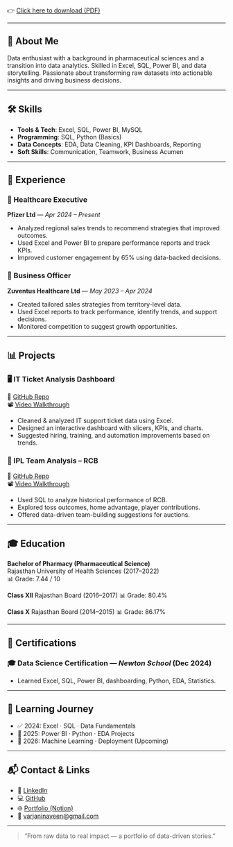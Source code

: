 👉 [Click here to download (PDF)](https://github.com/naveenvarjani/naveen-resume/raw/main/Resume.pdf)  

---

## 👤 About Me

Data enthusiast with a background in pharmaceutical sciences and a transition into data analytics. Skilled in Excel, SQL, Power BI, and data storytelling. Passionate about transforming raw datasets into actionable insights and driving business decisions.

---

## 🛠️ Skills

- **Tools & Tech**: Excel, SQL, Power BI, MySQL
- **Programming**: SQL, Python (Basics)
- **Data Concepts**: EDA, Data Cleaning, KPI Dashboards, Reporting
- **Soft Skills**: Communication, Teamwork, Business Acumen

---

## 💼 Experience

### 📌 Healthcare Executive  
**Pfizer Ltd** — *Apr 2024 – Present*  
- Analyzed regional sales trends to recommend strategies that improved outcomes.  
- Used Excel and Power BI to prepare performance reports and track KPIs.  
- Improved customer engagement by 65% using data-backed decisions.

### 📌 Business Officer  
**Zuventus Healthcare Ltd** — *May 2023 – Apr 2024*  
- Created tailored sales strategies from territory-level data.  
- Used Excel reports to track performance, identify trends, and support decisions.  
- Monitored competition to suggest growth opportunities.

---

## 📊 Projects

### 🖥️ IT Ticket Analysis Dashboard  
🔗 [GitHub Repo](https://github.com/naveenvarjani/IT-Ticket-Analysis-Excel-Dashboard)  
📽️ [Video Walkthrough](https://drive.google.com/file/d/1qRExDNR9x8rsvBlhMv-SxhlDisX8_HKp/view?usp=drive_link) 

- Cleaned & analyzed IT support ticket data using Excel.
- Designed an interactive dashboard with slicers, KPIs, and charts.
- Suggested hiring, training, and automation improvements based on trends.

### 🏏 IPL Team Analysis – RCB  
🔗 [GitHub Repo](https://github.com/naveenvarjani/IPL-Team-Analysis---RCB)  
📽️ [Video Walkthrough](https://drive.google.com/file/d/1HSy1kkSOdUeiq47k-Su7xUwdXqzRNujQ/view?usp=drive_link)

- Used SQL to analyze historical performance of RCB.
- Explored toss outcomes, home advantage, player contributions.
- Offered data-driven team-building suggestions for auctions.

---

## 🎓 Education

**Bachelor of Pharmacy (Pharmaceutical Science)**  
Rajasthan University of Health Sciences (2017–2022)  
📊 Grade: 7.44 / 10

**Class XII**
Rajasthan Board (2016–2017)
📊 Grade: 80.4%

**Class X**
Rajasthan Board (2014–2015)
📊 Grade: 86.17%

---

## 📜 Certifications

### 🎓 Data Science Certification — *Newton School* (Dec 2024)  
- Learned Excel, SQL, Power BI, dashboarding, Python, EDA, Statistics.  

---

## 🧭 Learning Journey

- ✅ 2024: Excel · SQL · Data Fundamentals  
- 🔄 2025: Power BI · Python · EDA Projects  
- 🔬 2026: Machine Learning · Deployment (Upcoming)  

---

## 📬 Contact & Links

- 💼 [LinkedIn](https://www.linkedin.com/in/naveenvarjani)  
- 💻 [GitHub](https://github.com/naveenvarjani)  
- 🌐 [Portfolio (Notion)](https://www.notion.so/Naveen-Varjani-Data-Science-Portfolio-41788bba67db45bc90fa2b2e2b9e25b4)  
- 📧 [varjaninaveen@gmail.com](mailto:varjaninaveen@gmail.com)

---

> “From raw data to real impact — a portfolio of data-driven stories.”
